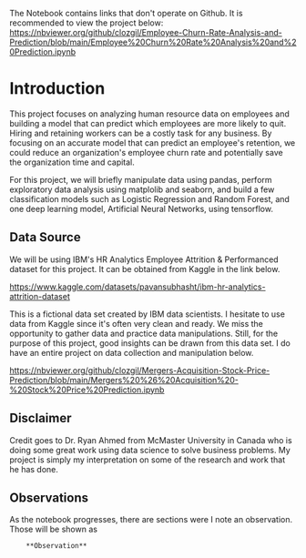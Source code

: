 The Notebook contains links that don't operate on Github. It is recommended to view the project below:
https://nbviewer.org/github/clozgil/Employee-Churn-Rate-Analysis-and-Prediction/blob/main/Employee%20Churn%20Rate%20Analysis%20and%20Prediction.ipynb

# Introduction

This project focuses on analyzing human resource data on employees and building a model that can predict which employees are more likely to quit. Hiring and retaining workers can be a costly task for any business. By focusing on an accurate model that can predict an employee's retention, we could reduce an organization's employee churn rate and potentially save the organization time and capital. 

For this project, we will briefly manipulate data using pandas, perform exploratory data analysis using matplolib and seaborn, and build a few classification models such as Logistic Regression and Random Forest, and one deep learning model, Artificial Neural Networks, using tensorflow.


## Data Source

We will be using IBM's HR Analytics Employee Attrition & Performanced dataset for this project. It can be obtained from Kaggle in the link below. <br>

https://www.kaggle.com/datasets/pavansubhasht/ibm-hr-analytics-attrition-dataset

This is a fictional data set created by IBM data scientists. I hesitate to use data from Kaggle since it's often very clean and ready. We miss the opportunity to gather data and practice data manipulations. Still, for the purpose of this project, good insights can be drawn from this data set. I do have an entire project on data collection and manipulation below. <br>

https://nbviewer.org/github/clozgil/Mergers-Acquisition-Stock-Price-Prediction/blob/main/Mergers%20%26%20Acquisition%20-%20Stock%20Price%20Prediction.ipynb

## Disclaimer

Credit goes to Dr. Ryan Ahmed from McMaster University in Canada who is doing some great work using data science to solve business problems. My project is simply my interpretation on some of the research and work that he has done.

## Observations

As the notebook progresses, there are sections were I note an observation. Those will be shown as
        
        **Observation**
        
